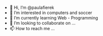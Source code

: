 - 👋 Hi, I’m @paulafierek
- 👀 I’m interested in computers and soccer
- 🌱 I’m currently learning Web - Programming
- 💞️ I’m looking to collaborate on ...
- 📫 How to reach me ...

<!---
paulafierek/paulafierek is a ✨ special ✨ repository because its `README.md` (this file) appears on your GitHub profile.
You can click the Preview link to take a look at your changes.
--->
